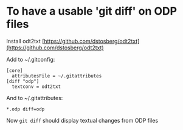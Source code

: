 To have a usable 'git diff' on ODP files
========================================

Install odt2txt
[https://github.com/dstosberg/odt2txt](https://github.com/dstosberg/odt2txt)

Add to ~/.gitconfig:

```
[core]
  attributesFile = ~/.gitattributes
[diff "odp"]
  textconv = odt2txt
```

And to ~/.gitattributes:

```
*.odp diff=odp
```


Now `git diff` should display textual changes from ODP files
